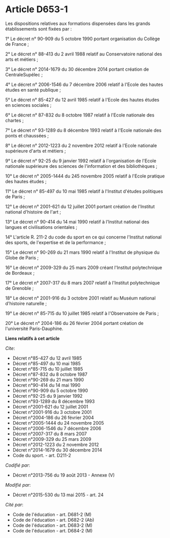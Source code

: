 # Article D653-1

Les dispositions relatives aux formations dispensées dans les grands établissements sont fixées par : 

1° Le décret n° 90-909 du 5 octobre 1990 portant organisation du Collège de France ; 

2° Le décret n° 88-413 du 2 avril 1988 relatif au Conservatoire national des arts et métiers ; 

3° Le décret n° 2014-1679 du 30 décembre 2014 portant création de CentraleSupélec ; 

4° Le décret n° 2006-1546 du 7 décembre 2006 relatif à l'Ecole des hautes études en santé publique ; 

5° Le décret n° 85-427 du 12 avril 1985 relatif à l'Ecole des hautes études en sciences sociales ; 

6° Le décret n° 87-832 du 8 octobre 1987 relatif à l'Ecole nationale des chartes ; 

7° Le décret n° 93-1289 du 8 décembre 1993 relatif à l'Ecole nationale des ponts et chaussées ; 

8° Le décret n° 2012-1223 du 2 novembre 2012 relatif à l'Ecole nationale supérieure d'arts et métiers ; 

9° Le décret n° 92-25 du 9 janvier 1992 relatif à l'organisation de l'Ecole nationale supérieure des sciences de
l'information et des bibliothèques ; 

10° Le décret n° 2005-1444 du 245 novembre 2005 relatif à l'Ecole pratique des hautes études ; 

11° Le décret n° 85-497 du 10 mai 1985 relatif à l'Institut d'études politiques de Paris ; 

12° Le décret n° 2001-621 du 12 juillet 2001 portant création de l'Institut national d'histoire de l'art ; 

13° Le décret n° 90-414 du 14 mai 1990 relatif à l'Institut national des langues et civilisations orientales ; 

14° L'article R. 211-2 du code du sport en ce qui concerne l'Institut national des sports, de l'expertise et de la
performance ; 

15° Le décret n° 90-269 du 21 mars 1990 relatif à l'Institut de physique du Globe de Paris ; 

16° Le décret n° 2009-329 du 25 mars 2009 créant l'Institut polytechnique de Bordeaux ; 

17° Le décret n° 2007-317 du 8 mars 2007 relatif à l'Institut polytechnique de Grenoble ; 

18° Le décret n° 2001-916 du 3 octobre 2001 relatif au Muséum national d'histoire naturelle ; 

19° Le décret n° 85-715 du 10 juillet 1985 relatif à l'Observatoire de Paris ; 

20° Le  décret n° 2004-186 du 26 février 2004 portant création de l'université Paris-Dauphine.

**Liens relatifs à cet article**

_Cite_:

  - Décret n°85-427 du 12 avril 1985
  - Décret n°85-497 du 10 mai 1985
  - Décret n°85-715 du 10 juillet 1985
  - Décret n°87-832 du 8 octobre 1987
  - Décret n°90-269 du 21 mars 1990
  - Décret n°90-414 du 14 mai 1990
  - Décret n°90-909 du 5 octobre 1990
  - Décret n°92-25 du 9 janvier 1992
  - Décret n°93-1289 du 8 décembre 1993
  - Décret n°2001-621 du 12 juillet 2001
  - Décret n°2001-916 du 3 octobre 2001
  - Décret n°2004-186 du 26 février 2004
  - Décret n°2005-1444 du 24 novembre 2005
  - Décret n°2006-1546 du 7 décembre 2006
  - Décret n°2007-317 du 8 mars 2007
  - Décret n°2009-329 du 25 mars 2009
  - Décret n°2012-1223 du 2 novembre 2012
  - Décret n°2014-1679 du 30 décembre 2014
  - Code du sport. - art. D211-2

_Codifié par_:

  - Décret n°2013-756 du 19 août 2013 -  Annexe (V)

_Modifié par_:

  - Décret n°2015-530 du 13 mai 2015 - art. 24

_Cité par_:

  - Code de l'éducation - art. D681-2 (M)
  - Code de l'éducation - art. D682-2 (Ab)
  - Code de l'éducation - art. D683-2 (M)
  - Code de l'éducation - art. D684-2 (M)
